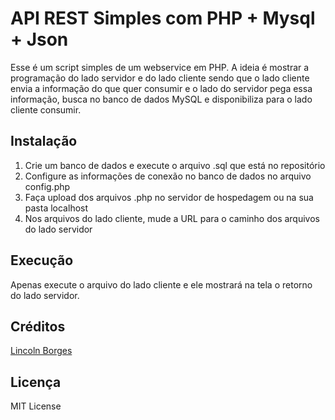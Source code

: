 # API REST Simples com PHP + Mysql + Json

Esse é um script simples de um webservice em PHP.
A ideia é mostrar a programação do lado servidor e do lado cliente sendo que o lado cliente envia a informação do que quer consumir e o lado do servidor pega essa informação, busca no banco de dados MySQL e disponibiliza para o lado cliente consumir.

## Instalação

1. Crie um banco de dados e execute o arquivo .sql que está no repositório
2. Configure as informações de conexão no banco de dados no arquivo config.php
3. Faça upload dos arquivos .php no servidor de hospedagem ou na sua pasta localhost
4. Nos arquivos do lado cliente, mude a URL para o caminho dos arquivos do lado servidor

## Execução

Apenas execute o arquivo do lado cliente e ele mostrará na tela o retorno do lado servidor.

## Créditos

[Lincoln Borges](http://www.lnborges.com.br/)

## Licença

 MIT License
